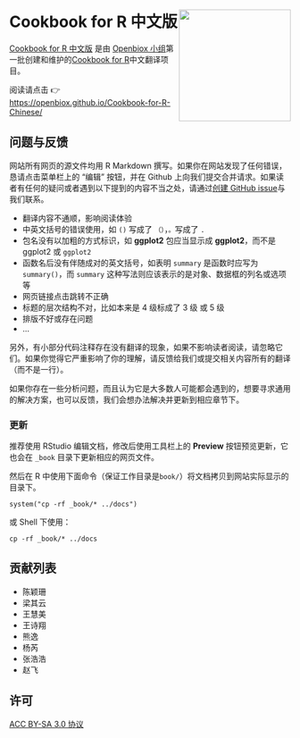 # Cookbook for R 中文版 <img src="https://github.com/openbiox/openbiox-wiki/blob/master/static/img/logo-long.png" align="right" width="200"/>

[Cookbook for R 中文版](https://github.com/openbiox/Cookbook-for-R-Chinese/) 是由 [Openbiox 小组](https://github.com/openbiox)第一批创建和维护的[Cookbook for R](http://www.cookbook-r.com/)中文翻译项目。

阅读请点击 👉 <https://openbiox.github.io/Cookbook-for-R-Chinese/>

## 问题与反馈

网站所有网页的源文件均用 R Markdown 撰写。如果你在网站发现了任何错误，恳请点击菜单栏上的 “编辑” 按钮，并在 Github 上向我们提交合并请求。如果读者有任何的疑问或者遇到以下提到的内容不当之处，请通过[创建 GitHub issue](https://github.com/openbiox/Cookbook-for-R-Chinese/issues)与我们联系。

- 翻译内容不通顺，影响阅读体验
- 中英文括号的错误使用，如 `()` 写成了 `（）`，`。`写成了 `.`
- 包名没有以加粗的方式标识，如 **ggplot2** 包应当显示成 **ggplot2**，而不是 ggplot2 或 `ggplot2`
- 函数名后没有伴随成对的英文括号，如表明 `summary` 是函数时应写为 `summary()`，而 `summary` 这种写法则应该表示的是对象、数据框的列名或选项等
- 网页链接点击跳转不正确
- 标题的层次结构不对，比如本来是 4 级标成了 3 级 或 5 级
- 排版不好或存在问题
- ...

另外，有小部分代码注释存在没有翻译的现象，如果不影响读者阅读，请忽略它们。如果你觉得它严重影响了你的理解，请反馈给我们或提交相关内容所有的翻译（而不是一行）。

如果你存在一些分析问题，而且认为它是大多数人可能都会遇到的，想要寻求通用的解决方案，也可以反馈，我们会想办法解决并更新到相应章节下。


### 更新

推荐使用 RStudio 编辑文档，修改后使用工具栏上的 **Preview** 按钮预览更新，它也会在 `_book` 目录下更新相应的网页文件。

然后在 R 中使用下面命令（保证工作目录是`book/`）将文档拷贝到网站实际显示的目录下。

```
system("cp -rf _book/* ../docs")
```

或 Shell 下使用：

```
cp -rf _book/* ../docs
```

## 贡献列表

* 陈颖珊
* 梁其云
* 王慧美
* 王诗翔
* 熊逸
* 杨芮
* 张浩浩
* 赵飞

## 许可

[ACC BY-SA 3.0 协议](https://creativecommons.org/licenses/by-sa/3.0/deed.zh)


